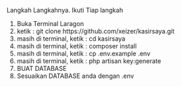 Langkah Langkahnya. Ikuti Tiap langkah
<ol>
<li>
Buka Terminal Laragon
</li>
<li>
ketik : git clone https://github.com/xeizer/kasirsaya.git
</li>
<li>
masih di terminal, ketik : cd kasirsaya
</li>
<li>
masih di terminal, ketik : composer install
</li>
<li>
masih di terminal, ketik : cp .env.example .env
</li>
<li>
masih di terminal, ketik : php artisan key:generate
</li>
<li>
BUAT DATABASE
</li>
<li>
Sesuaikan DATABASE anda dengan .env
</li>
</ol>
